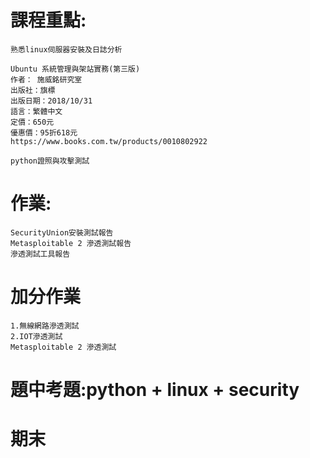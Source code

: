 # 課程重點:
```
熟悉linux伺服器安裝及日誌分析
```
```
Ubuntu 系統管理與架站實務(第三版)
作者： 施威銘研究室  
出版社：旗標  
出版日期：2018/10/31
語言：繁體中文
定價：650元
優惠價：95折618元
https://www.books.com.tw/products/0010802922
```
```
python證照與攻擊測試
```


# 作業:
```
SecurityUnion安裝測試報告
Metasploitable 2 滲透測試報告
滲透測試工具報告
```
# 加分作業
```
1.無線網路滲透測試
2.IOT滲透測試
Metasploitable 2 滲透測試
```

# 題中考題:python + linux + security

# 期末
